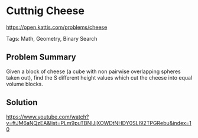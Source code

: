 # Cuttnig Cheese

https://open.kattis.com/problems/cheese

Tags: Math, Geometry, Binary Search

## Problem Summary

Given a block of cheese (a cube with non pairwise overlapping spheres taken
out), find the S different height values which cut the cheese into equal volume
blocks.

## Solution

https://www.youtube.com/watch?v=ftJM6aNQzEA&list=PLm9puTBNlJjXOWDtNHDY0SLI92TPGRebu&index=10
